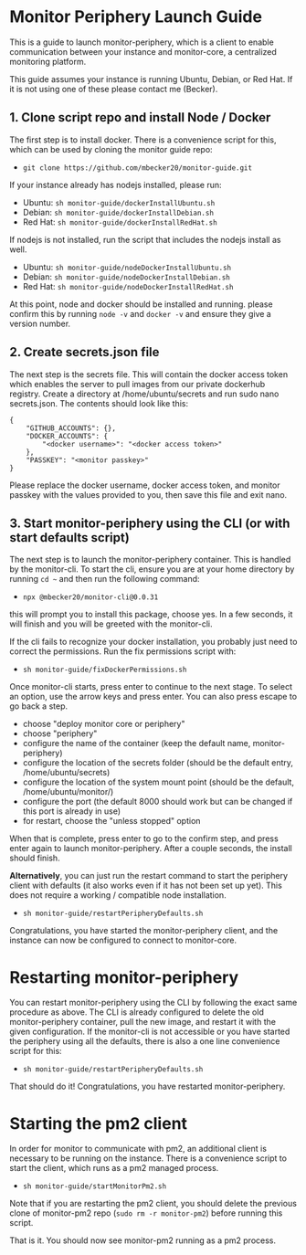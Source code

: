 # Monitor Periphery Launch Guide

This is a guide to launch monitor-periphery, which is a client to enable communication between your instance and monitor-core, a centralized monitoring platform.

This guide assumes your instance is running Ubuntu, Debian, or Red Hat. If it is not using one of these please contact me (Becker).

## **1. Clone script repo and install Node / Docker**

The first step is to install docker. There is a convenience script for this, which can be used by cloning the monitor guide repo:

- `git clone https://github.com/mbecker20/monitor-guide.git`

If your instance already has nodejs installed, please run:

- Ubuntu: `sh monitor-guide/dockerInstallUbuntu.sh`
- Debian: `sh monitor-guide/dockerInstallDebian.sh`
- Red Hat: `sh monitor-guide/dockerInstallRedHat.sh`

If nodejs is not installed, run the script that includes the nodejs install as well.

- Ubuntu: `sh monitor-guide/nodeDockerInstallUbuntu.sh`
- Debian: `sh monitor-guide/nodeDockerInstallDebian.sh`
- Red Hat: `sh monitor-guide/nodeDockerInstallRedHat.sh`

At this point, node and docker should be installed and running. please confirm this by running `node -v` and `docker -v` and ensure they give a version number.

## **2. Create secrets.json file**

The next step is the secrets file. This will contain the docker access token which enables the server to pull images from our private dockerhub registry. Create a directory at /home/ubuntu/secrets and run sudo nano secrets.json. The contents should look like this:

	{
		"GITHUB_ACCOUNTS": {}, 
		"DOCKER_ACCOUNTS": { 
			"<docker username>": "<docker access token>" 
		}, 
		"PASSKEY": "<monitor passkey>" 
	}

Please replace the docker username, docker access token, and monitor passkey with the values provided to you, then save this file and exit nano.

## **3. Start monitor-periphery using the CLI (or with start defaults script)**

The next step is to launch the monitor-periphery container. This is handled by the monitor-cli. To start the cli, ensure you are at your home directory by running `cd ~` and then run the following command:

- `npx @mbecker20/monitor-cli@0.0.31`

this will prompt you to install this package, choose yes. In a few seconds, it will finish and you will be greeted with the monitor-cli.

If the cli fails to recognize your docker installation, you probably just need to correct the permissions. Run the fix permissions script with:

- `sh monitor-guide/fixDockerPermissions.sh`

Once monitor-cli starts, press enter to continue to the next stage. To select an option, use the arrow keys and press enter. You can also press escape to go back a step.

- choose "deploy monitor core or periphery"
- choose "periphery"
- configure the name of the container (keep the default name, monitor-periphery)
- configure the location of the secrets folder (should be the default entry, /home/ubuntu/secrets)
- configure the location of the system mount point (should be the default, /home/ubuntu/monitor/)
- configure the port (the default 8000 should work but can be changed if this port is already in use)
- for restart, choose the "unless stopped" option

When that is complete, press enter to go to the confirm step, and press enter again to launch monitor-periphery. After a couple seconds, the install should finish.

**Alternatively**, you can just run the restart command to start the periphery client with defaults (it also works even if it has not been set up yet). This does not require a working / compatible node installation.

- `sh monitor-guide/restartPeripheryDefaults.sh`

Congratulations, you have started the monitor-periphery client, and the instance can now be configured to connect to monitor-core.

# Restarting monitor-periphery

You can restart monitor-periphery using the CLI by following the exact same procedure as above. The CLI is already configured to delete the old monitor-periphery container, pull the new image, and restart it with the given configuration. If the monitor-cli is not accessible or you have started the periphery using all the defaults, there is also a one line convenience script for this:

- `sh monitor-guide/restartPeripheryDefaults.sh`

That should do it! Congratulations, you have restarted monitor-periphery.

# Starting the pm2 client

In order for monitor to communicate with pm2, an additional client is necessary to be running on the instance. There is a convenience script to start the client, which runs as a pm2 managed process.

- `sh monitor-guide/startMonitorPm2.sh`

Note that if you are restarting the pm2 client, you should delete the previous clone of monitor-pm2 repo (`sudo rm -r monitor-pm2`) before running this script.

That is it. You should now see monitor-pm2 running as a pm2 process.
